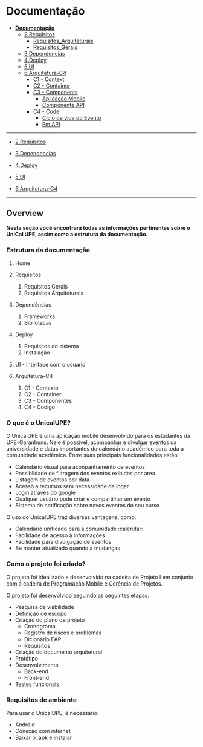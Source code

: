 # Documentação

* [**Documentação**](README.md)
  * [2.Requisitos](2.Requisitos/README.md)
    * [Requisitos_Arquiteturais](2.Requisitos/Requisitos_Arquiteturais/README.md)
    * [Requisitos_Gerais](2.Requisitos/Requisitos_Gerais/README.md)
  * [3.Dependencias](3.Dependencias/README.md)
  * [4.Deploy](4.Deploy/README.md)
  * [5.UI](5.UI/README.md)
  * [6.Arquitetura-C4](6.Arquitetura-C4/README.md)
    * [C1 - Context](6.Arquitetura-C4/C1%20-%20Context/README.md)
    * [C2 - Container](6.Arquitetura-C4/C2%20-%20Container/README.md)
    * [C3 - Components](6.Arquitetura-C4/C3%20-%20Components/README.md)
      * [Aplicação Mobile](6.Arquitetura-C4/C3%20-%20Components/Aplica%C3%A7%C3%A3o%20Mobile/README.md)
      * [Componente API](6.Arquitetura-C4/C3%20-%20Components/Componente%20API/README.md)
    * [C4 - Code](6.Arquitetura-C4/C4%20-%20Code/README.md)
      * [Ciclo de vida do Evento](6.Arquitetura-C4/C4%20-%20Code/Ciclo%20de%20vida%20do%20Evento/README.md)
      * [Em API](6.Arquitetura-C4/C4%20-%20Code/Em%20API/README.md)

---

- [2.Requisitos](2.Requisitos/README.md)

- [3.Dependencias](3.Dependencias/README.md)

- [4.Deploy](4.Deploy/README.md)

- [5.UI](5.UI/README.md)

- [6.Arquitetura-C4](6.Arquitetura-C4/README.md)

---


## **Overview**

**Nesta seção você encontrará todas as informações pertinentes sobre o UniCal UPE, assim como a estrutura da documentação.**

### **Estrutura da documentação**

1. Home 
   
2. Requisitos
   1. Requisitos Gerais
   2. Requisitos Arquiteturais
3. Dependências
   1. Frameworks
   2. Bibliotecas
4. Deploy
   1. Requisitos do sistema
   2. Instalação
5. UI - Interface com o usuario
6. Arquitetura-C4
   1. C1 - Contexto
   2. C2 - Container
   3. C3 - Componentes
   4. C4 - Codigo

### **O que é o UnicalUPE?**

O UnicalUPE é uma aplicação mobile desenvolvido para os estudantes da UPE-Garanhuns. Nele é possível, acompanhar e divulgar eventos da universidade e datas importantes do calendário acadêmico para toda a comunidade acadêmica. Entre suas principais funcionalidades estão:

- Calendário visual para aconpanhamento de eventos
- Possiblidade de filtragem dos eventos exibidos por área
- Listagem de eventos por data
- Acesso a recursos sem necessidade de logar
- Login atráves do google
- Qualquer usuário pode criar e compartilhar um evento
- Sistema de notificação sobre novos eventos do seu curso

O uso do UnicalUPE traz diversas vantagens, como: <br>
<ul>
    <li> Calendário unificado para a comunidade :calendar: </li> 
    <li> Facilidade de acesso à informações </li>
    <li> Facilidade para divulgação de eventos</li>
    <li> Se manter atualizado quando à mudanças </li>
</ul>

### **Como o projeto foi criado?**

O projeto foi idealizado e desenvolvido na cadeira de Projeto I em conjunto com a cadeira de Programação Mobile e Gerência de Projetos.

O projeto foi desenvolvido seguindo as seguintes etapas:

- Pesquisa de viabilidade
- Definição de escopo
- Criação do plano de projeto
  - Cronograma
  - Registro de riscos e problemas
  - Dicionário EAP
  - Requisitos
- Criação do documento arquitetural
- Protótipo
- Desenvolvimento
  - Back-end
  - Front-end
- Testes funcionais

### **Requisitos de ambiente**

Para usar o UnicalUPE, é necessário:
<ul>
    <li>Android</li>
    <li>Conexão com internet</li>
    <li><a>Baixar o .apk</a> e instalar</li>
</ul>







